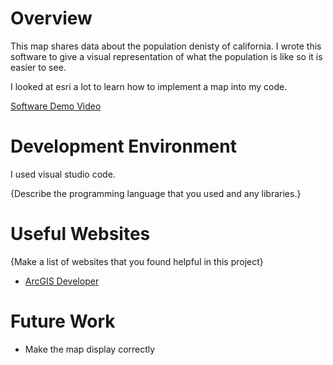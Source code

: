 # Overview
This map shares data about the population denisty of california. I wrote this software to give a visual representation of what the population is like so it is easier to see.

I looked at esri a lot to learn how to implement a map into my code.

[Software Demo Video](https://youtu.be/T0lgSjoevc4)

# Development Environment

I used visual studio code.

{Describe the programming language that you used and any libraries.}

# Useful Websites

{Make a list of websites that you found helpful in this project}
* [ArcGIS Developer](https://developers.arcgis.com/documentation/mapping-apis-and-services/tutorials/)

# Future Work

* Make the map display correctly